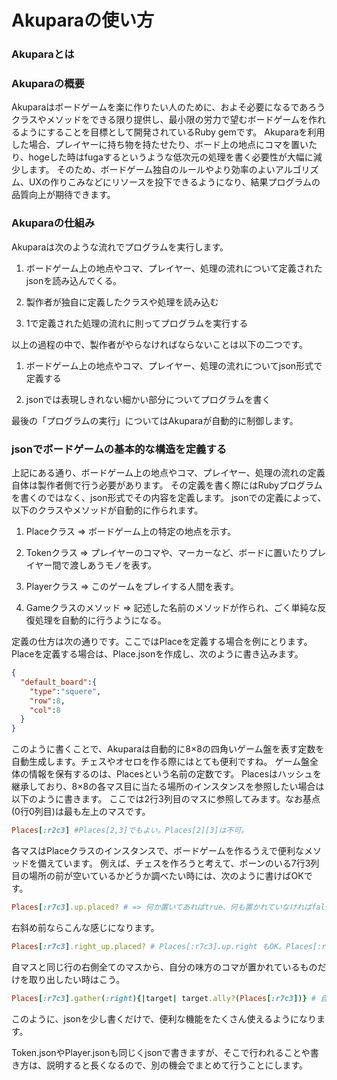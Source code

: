 # Akuparaの使い方

### Akuparaとは

### Akuparaの概要

Akuparaはボードゲームを楽に作りたい人のために、およそ必要になるであろうクラスやメソッドをできる限り提供し、最小限の労力で望むボードゲームを作れるようにすることを目標として開発されているRuby gemです。
Akuparaを利用した場合、プレイヤーに持ち物を持たせたり、ボード上の地点にコマを置いたり、hogeした時はfugaするというような低次元の処理を書く必要性が大幅に減少します。
そのため、ボードゲーム独自のルールやより効率のよいアルゴリズム、UXの作りこみなどにリソースを投下できるようになり、結果プログラムの品質向上が期待できます。

### Akuparaの仕組み

Akuparaは次のような流れでプログラムを実行します。

1. ボードゲーム上の地点やコマ、プレイヤー、処理の流れについて定義されたjsonを読み込んでくる。

1. 製作者が独自に定義したクラスや処理を読み込む

1. 1で定義された処理の流れに則ってプログラムを実行する

以上の過程の中で、製作者がやらなければならないことは以下の二つです。

1. ボードゲーム上の地点やコマ、プレイヤー、処理の流れについてjson形式で定義する

1. jsonでは表現しきれない細かい部分についてプログラムを書く

最後の「プログラムの実行」についてはAkuparaが自動的に制御します。



### jsonでボードゲームの基本的な構造を定義する

上記にある通り、ボードゲーム上の地点やコマ、プレイヤー、処理の流れの定義自体は製作者側で行う必要があります。
その定義を書く際にはRubyプログラムを書くのではなく、json形式でその内容を定義します。
jsonでの定義によって、以下のクラスやメソッドが自動的に作られます。

1. Placeクラス => ボードゲーム上の特定の地点を示す。

1. Tokenクラス => プレイヤーのコマや、マーカーなど、ボードに置いたりプレイヤー間で渡しあうモノを表す。

1. Playerクラス => このゲームをプレイする人間を表す。

1. Gameクラスのメソッド => 記述した名前のメソッドが作られ、ごく単純な反復処理を自動的に行うようになる。

定義の仕方は次の通りです。ここではPlaceを定義する場合を例にとります。
Placeを定義する場合は、Place.jsonを作成し、次のように書き込みます。

``` json:Place.json
{
  "default_board":{
    "type":"squere",
    "row":8,
    "col":8
  }
}
```

このように書くことで、Akuparaは自動的に8×8の四角いゲーム盤を表す定数を自動生成します。チェスやオセロを作る際にはとても便利ですね。
ゲーム盤全体の情報を保有するのは、Placesという名前の定数です。
Placesはハッシュを継承しており、8×8の各マス目に当たる場所のインスタンスを参照したい場合は以下のように書きます。
ここでは2行3列目のマスに参照してみます。なお基点(0行0列目)は最も左上のマスです。

``` Ruby
Places[:r2c3] #Places[2,3]でもよい。Places[2][3]は不可。
```

各マスはPlaceクラスのインスタンスで、ボードゲームを作るうえで便利なメソッドを備えています。
例えば、チェスを作ろうと考えて、ポーンのいる7行3列目の場所の前が空いているかどうか調べたい時には、次のように書けばOKです。

``` Ruby
Places[:r7c3].up.placed? # => 何か置いてあればtrue、何も置かれていなければfalse。
```

右斜め前ならこんな感じになります。

``` Ruby
Places[:r7c3].right_up.placed? # Places[:r7c3].up.right もOK。Places[:r7c3].up_rightはNG
```

自マスと同じ行の右側全てのマスから、自分の味方のコマが置かれているものだけを取り出したい時はこう。

``` Ruby
Places[:r7c3].gather(:right){|target| target.ally?(Places[:r7c3])} # 自分自身も含まれます。
```

このように、jsonを少し書くだけで、便利な機能をたくさん使えるようになります。

Token.jsonやPlayer.jsonも同じくjsonで書きますが、そこで行われることや書き方は、説明すると長くなるので、別の機会でまとめて行うことにします。


###


